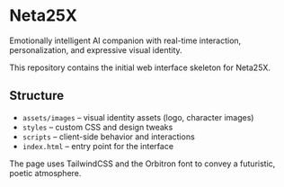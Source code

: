 # Neta25X

Emotionally intelligent AI companion with real-time interaction, personalization, and expressive visual identity.

This repository contains the initial web interface skeleton for Neta25X.

## Structure

- `assets/images` – visual identity assets (logo, character images)
- `styles` – custom CSS and design tweaks
- `scripts` – client-side behavior and interactions
- `index.html` – entry point for the interface

The page uses TailwindCSS and the Orbitron font to convey a futuristic, poetic atmosphere.
